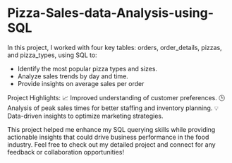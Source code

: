# Pizza-Sales-data-Analysis-using-SQL
In this project, I worked with four key tables: orders, order_details, pizzas, and pizza_types, 
using SQL to:
* Identify the most popular pizza types and sizes.
* Analyze sales trends by day and time.
* Provide insights on average sales per order

Project Highlights:
📈 Improved understanding of customer preferences.
🕒 Analysis of peak sales times for better staffing and inventory planning.
💡 Data-driven insights to optimize marketing strategies.

This project helped me enhance my SQL querying skills while providing actionable insights that could drive business performance in the food industry.
Feel free to check out my detailed project and connect for any feedback or collaboration opportunities!
